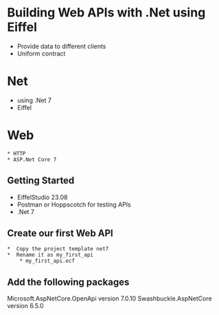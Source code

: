 # Building Web APIs with .Net using Eiffel

* Provide data to different clients
* Uniform contract

# Net 
* using .Net 7
* Eiffel

# Web
    * HTTP 
    * ASP.Net Core 7

## Getting Started

* EiffelStudio 23.08 
* Postman or Hoppscotch for testing APIs
* .Net 7

## Create our first Web API 
    *  Copy the project template net7
    *  Rename it as my_first_api 
        * my_first_api.ecf
        
##  Add the following packages

Microsoft.AspNetCore.OpenApi  version 7.0.10
Swashbuckle.AspNetCore        version 6.5.0 


